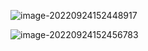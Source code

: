 ![image-20220924152448917](https://manv-typora.oss-cn-hangzhou.aliyuncs.com/typora-imgimage-20220924152448917.png)

![image-20220924152456783](https://manv-typora.oss-cn-hangzhou.aliyuncs.com/typora-imgimage-20220924152456783.png)